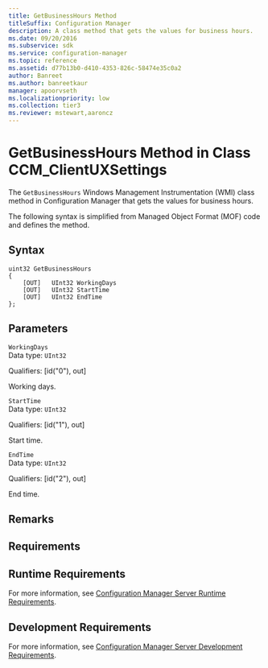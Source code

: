 ```yaml
---
title: GetBusinessHours Method
titleSuffix: Configuration Manager
description: A class method that gets the values for business hours.
ms.date: 09/20/2016
ms.subservice: sdk
ms.service: configuration-manager
ms.topic: reference
ms.assetid: d77b13b0-d410-4353-826c-58474e35c0a2
author: Banreet
ms.author: banreetkaur
manager: apoorvseth
ms.localizationpriority: low
ms.collection: tier3
ms.reviewer: mstewart,aaroncz 
---
```

# GetBusinessHours Method in Class CCM_ClientUXSettings
The `GetBusinessHours` Windows Management Instrumentation (WMI) class method in Configuration Manager that gets the values for business hours.   

 The following syntax is simplified from Managed Object Format (MOF) code and defines the method.  

## Syntax  

```  
uint32 GetBusinessHours   
{  
    [OUT]   UInt32 WorkingDays  
    [OUT]   UInt32 StartTime  
    [OUT]   UInt32 EndTime  
};  
```  

## Parameters  
 `WorkingDays`  
 Data type: `UInt32`  

 Qualifiers: [id("0"), out]  

 Working days.    

 `StartTime`  
 Data type: `UInt32`  

 Qualifiers: [id("1"), out]  

 Start time.    

 `EndTime`  
 Data type: `UInt32`  

 Qualifiers: [id("2"), out]  

 End time.    

## Remarks  

## Requirements  

## Runtime Requirements  
 For more information, see [Configuration Manager Server Runtime Requirements](../../../../../develop/core/reqs/server-runtime-requirements.md).  

## Development Requirements  
 For more information, see [Configuration Manager Server Development Requirements](../../../../../develop/core/reqs/server-development-requirements.md).
